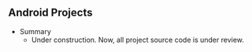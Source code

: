 ## Android Projects

- Summary
    - Under construction. Now, all project source code is under review.
